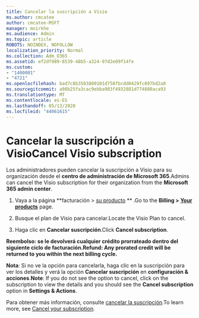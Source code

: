 ```yaml
---
title: Cancelar la suscripción a Visio
ms.author: cmcatee
author: cmcatee-MSFT
manager: mnirkhe
ms.audience: Admin
ms.topic: article
ROBOTS: NOINDEX, NOFOLLOW
localization_priority: Normal
ms.collection: Adm_O365
ms.assetid: ef2df989-8539-48b5-a324-97d2e09f14fe
ms.custom:
- "1400001"
- "4721"
ms.openlocfilehash: bad7c8b3503800101d758fbcdd0429fc097bd2a0
ms.sourcegitcommit: a98b25fa3cac9ebba983f4932881d774880aca93
ms.translationtype: MT
ms.contentlocale: es-ES
ms.lasthandoff: 05/13/2020
ms.locfileid: "44061615"
---
```

# <a name="cancel-visio-subscription"></a><span data-ttu-id="aab2a-102">Cancelar la suscripción a Visio</span><span class="sxs-lookup"><span data-stu-id="aab2a-102">Cancel Visio subscription</span></span>

<span data-ttu-id="aab2a-103">Los administradores pueden cancelar la suscripción a Visio para su organización desde el **centro de administración de Microsoft 365**.</span><span class="sxs-lookup"><span data-stu-id="aab2a-103">Admins can cancel the Visio subscription for their organization from the **Microsoft 365 admin center**.</span></span>

1. <span data-ttu-id="aab2a-104">Vaya a la página \*\*facturación > [su producto](https://go.microsoft.com/fwlink/p/?linkid=842054) \*\* .</span><span class="sxs-lookup"><span data-stu-id="aab2a-104">Go to the **Billing > [Your products](https://go.microsoft.com/fwlink/p/?linkid=842054)** page.</span></span>

2. <span data-ttu-id="aab2a-105">Busque el plan de Visio para cancelar.</span><span class="sxs-lookup"><span data-stu-id="aab2a-105">Locate the Visio Plan to cancel.</span></span>

3. <span data-ttu-id="aab2a-106">Haga clic en **Cancelar suscripción**.</span><span class="sxs-lookup"><span data-stu-id="aab2a-106">Click **Cancel subscription**.</span></span>

<span data-ttu-id="aab2a-107">**Reembolso: se le devolverá cualquier crédito prorrateado dentro del siguiente ciclo de facturación.**</span><span class="sxs-lookup"><span data-stu-id="aab2a-107">**Refund: Any prorated credit will be returned to you within the next billing cycle.**</span></span>

<span data-ttu-id="aab2a-108">**Nota**: Si no ve la opción para cancelarla, haga clic en la suscripción para ver los detalles y verá la opción **Cancelar suscripción** en **configuración & acciones**.</span><span class="sxs-lookup"><span data-stu-id="aab2a-108">**Note**: If you do not see the option to cancel, click on the subscription to view the details and you should see the **Cancel subscription** option in **Settings & Actions**.</span></span>

<span data-ttu-id="aab2a-109">Para obtener más información, consulte [cancelar la suscripción](https://docs.microsoft.com/microsoft-365/commerce/subscriptions/cancel-your-subscription).</span><span class="sxs-lookup"><span data-stu-id="aab2a-109">To learn more, see [Cancel your subscription](https://docs.microsoft.com/microsoft-365/commerce/subscriptions/cancel-your-subscription).</span></span>
